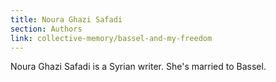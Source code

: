 ```yaml
---
title: Noura Ghazi Safadi
section: Authors
link: collective-memory/bassel-and-my-freedom
---
```


Noura Ghazi Safadi is a Syrian writer. She's married to Bassel.


